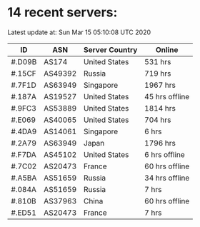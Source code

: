 # 14 recent servers:

Latest update at: Sun Mar 15 05:10:08 UTC 2020

| ID | ASN | Server Country | Online |
| -- | --- | -------------- | ------ |
| #.D09B | AS174 | United States | 531 hrs |
| #.15CF | AS49392 | Russia | 719 hrs |
| #.7F1D | AS63949 | Singapore | 1967 hrs |
| #.187A | AS19527 | United States | 45 hrs offline |
| #.9FC3 | AS53889 | United States | 1814 hrs |
| #.E069 | AS40065 | United States | 704 hrs |
| #.4DA9 | AS14061 | Singapore | 6 hrs |
| #.2A79 | AS63949 | Japan | 1796 hrs |
| #.F7DA | AS45102 | United States | 6 hrs offline |
| #.7C02 | AS20473 | France | 60 hrs offline |
| #.A5BA | AS51659 | Russia | 34 hrs offline |
| #.084A | AS51659 | Russia | 7 hrs |
| #.810B | AS37963 | China | 60 hrs offline |
| #.ED51 | AS20473 | France | 7 hrs |

